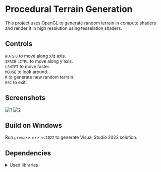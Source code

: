 # Procedural Terrain Generation
This project uses OpenGL to generate random terrain in compute shaders and render it in high resolution using tesselation shaders. 

## Controls
`W` `A` `S` `D` to move along x/z axis. <br>
`SPACE` `LCTRL` to move along y axis. <br>
`LSHIFT` to move faster. <br> 
`MOUSE` to look around. <br>
`R` to generate new random terrain. <br>
`ESC` to exit. <br>

## Screenshots
![1](https://github.com/Netrunner54/ProceduralTerrainGeneration/assets/81921482/984aecfa-3f52-428b-8b38-467af1d3df00)
![2](https://github.com/Netrunner54/ProceduralTerrainGeneration/assets/81921482/8ea4bb2a-88d6-4092-8ee8-3a7a0b15c2d8)

## Build on Windows
Run `premake.exe vs2022` to generate Visual Studio 2022 solution.

## Dependencies
<details>
<summary>Used libraries</summary>
 - glad <br>
 - glfw <br>
 - glm <br>
</details>
